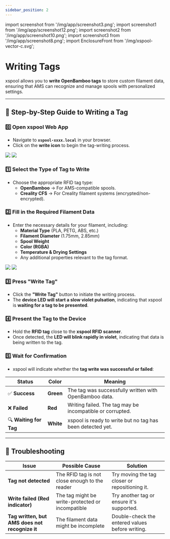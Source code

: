```yaml
---
sidebar_position: 2
---
```


import screenshot from '/img/app/screenshot3.png';
import screenshot1 from '/img/app/screenshot12.png';
import screenshot2 from '/img/app/screenshot10.png';
import screenshot3 from '/img/app/screenshot8.png';
import EnclosureFront from '/img/xspool-vector-c.svg';

# Writing Tags

xspool allows you to **write OpenBamboo tags** to store custom filament data, ensuring that AMS can recognize and manage spools with personalized settings.

---

## **📌 Step-by-Step Guide to Writing a Tag**

### **0️⃣ Open xspool Web App**

- Navigate to **`xspool-xxxx.local`** in your browser.
- Click on the **write icon** to begin the tag-writing process.

<div style={{marginTop:"48px",marginBottom:"48px"}}>
<img src={screenshot} style={{width:"260px", borderRadius:"25px", marginRight:"16px"}}/>
<img src={screenshot1} style={{width:"260px", borderRadius:"25px", marginRight:"16px"}}/>
</div>

### **1️⃣ Select the Type of Tag to Write**

- Choose the appropriate RFID tag type:
  - **OpenBamboo** → For AMS-compatible spools.
  - **Creality CFS** → For Creality filament systems (encrypted/non-encrypted).

### **2️⃣ Fill in the Required Filament Data**

- Enter the necessary details for your filament, including:
  - **Material Type** (PLA, PETG, ABS, etc.)
  - **Filament Diameter** (1.75mm, 2.85mm)
  - **Spool Weight**
  - **Color (RGBA)**
  - **Temperature & Drying Settings**
  - Any additional properties relevant to the tag format.

<div style={{marginTop:"48px",marginBottom:"48px"}}>
<img src={screenshot2} style={{width:"260px", borderRadius:"25px", marginRight:"16px"}}/>
<img src={screenshot3} style={{width:"260px", borderRadius:"25px", marginRight:"16px"}}/>
</div>

### **3️⃣ Press "Write Tag"**

- Click the **"Write Tag"** button to initiate the writing process.
- The **device LED will start a slow violet pulsation**, indicating that xspool is **waiting for a tag to be presented**.

### **4️⃣ Present the Tag to the Device**

- Hold the **RFID tag** close to the **xspool RFID scanner**.
- Once detected, the **LED will blink rapidly in violet**, indicating that data is being written to the tag.

<EnclosureFront width={400} height={400} />

### **5️⃣ Wait for Confirmation**

- xspool will indicate whether the **tag write was successful or failed**:

| **Status**             | **Color** | **Meaning**                                                |
| ---------------------- | --------- | ---------------------------------------------------------- |
| ✅ **Success**         | **Green** | The tag was successfully written with OpenBamboo data.     |
| ❌ **Failed**          | **Red**   | Writing failed. The tag may be incompatible or corrupted.  |
| 🔍 **Waiting for Tag** | **White** | xspool is ready to write but no tag has been detected yet. |

---

## **📌 Troubleshooting**

| Issue                                          | Possible Cause                                   | Solution                                        |
| ---------------------------------------------- | ------------------------------------------------ | ----------------------------------------------- |
| **Tag not detected**                           | The RFID tag is not close enough to the reader   | Try moving the tag closer or repositioning it.  |
| **Write failed (Red indicator)**               | The tag might be write-protected or incompatible | Try another tag or ensure it's supported.       |
| **Tag written, but AMS does not recognize it** | The filament data might be incomplete            | Double-check the entered values before writing. |
